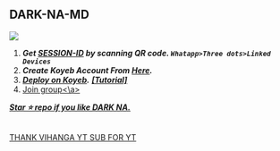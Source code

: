 
## DARK-NA-MD

<img src="https://encrypted-tbn0.gstatic.com/images?q=tbn:ANd9GcTTyrKwGSOe0N3mX2BGyexNhLjZUCOQnFfLbA&usqp=CAU">


1. ***Get [SESSION-ID](https://astro-qr.herokuapp.com/) by scanning QR code. `Whatapp>Three dots>Linked Devices`***<br>
2. ***Create Koyeb Account From [Here](https://app.koyeb.com/auth/signin).*** </br>
3. ***[Deploy on Koyeb](https://app.koyeb.com/apps/deploy?type=git&repository=github.com/acedemy/DARK-NA-V1&branch=main&env[FOOTER]=DARK-NA-MD&env[CAPTION]=*By%20DARK-NA-MD*&env[ONLY_GROUP]=false&env[SESSION_ID]&env[PORT]=8000&ports=8000;http;/).*** ***[[Tutorial]](https://youtu.be/-gkhE0byFEs)*** <br>
4. <a href = "https://chat.whatsapp.com/LLxneVLMNNWD7RQF88gvbC" >Join group<\a>

***Star ⭐ repo if you like DARK NA.***<br><br>

<a href = "https://youtube.com/@vihangayt1">THANK VIHANGA YT SUB FOR YT</a>

